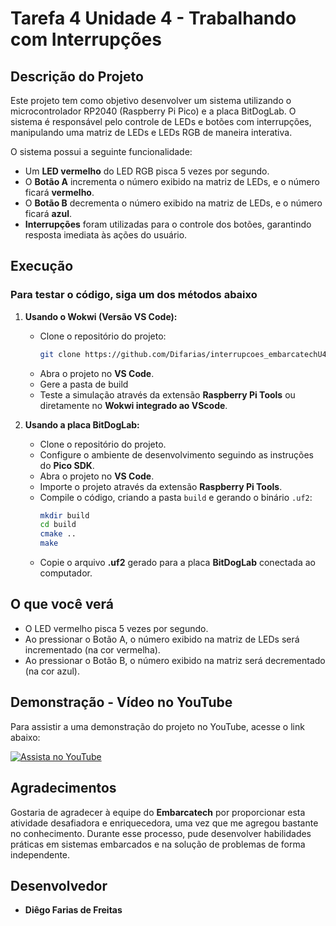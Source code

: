 # Tarefa 4 Unidade 4 - Trabalhando com Interrupções

## Descrição do Projeto

Este projeto tem como objetivo desenvolver um sistema utilizando o microcontrolador RP2040 (Raspberry Pi Pico) e a placa BitDogLab. O sistema é responsável pelo controle de LEDs e botões com interrupções, manipulando uma matriz de LEDs e LEDs RGB de maneira interativa.

O sistema possui a seguinte funcionalidade:
- Um **LED vermelho** do LED RGB pisca 5 vezes por segundo.
- O **Botão A** incrementa o número exibido na matriz de LEDs, e o número ficará **vermelho**.
- O **Botão B** decrementa o número exibido na matriz de LEDs, e o número ficará **azul**.
- **Interrupções** foram utilizadas para o controle dos botões, garantindo resposta imediata às ações do usuário.

## Execução

### Para testar o código, siga um dos métodos abaixo

1. **Usando o Wokwi (Versão VS Code):**
   - Clone o repositório do projeto:
     ```sh
     git clone https://github.com/Difarias/interrupcoes_embarcatechU4_C4
     ```
   - Abra o projeto no **VS Code**.
   - Gere a pasta de build
   - Teste a simulação através da extensão **Raspberry Pi Tools** ou diretamente no **Wokwi integrado ao VScode**.

2. **Usando a placa BitDogLab:**
   - Clone o repositório do projeto.
   - Configure o ambiente de desenvolvimento seguindo as instruções do **Pico SDK**.
   - Abra o projeto no **VS Code**.
   - Importe o projeto através da extensão **Raspberry Pi Tools**.
   - Compile o código, criando a pasta `build` e gerando o binário `.uf2`:
     ```sh
     mkdir build
     cd build
     cmake ..
     make
     ```
   - Copie o arquivo **.uf2** gerado para a placa **BitDogLab** conectada ao computador.

## O que você verá

- O LED vermelho pisca 5 vezes por segundo.
- Ao pressionar o Botão A, o número exibido na matriz de LEDs será incrementado (na cor vermelha).
- Ao pressionar o Botão B, o número exibido na matriz será decrementado (na cor azul).

## Demonstração - Vídeo no YouTube

Para assistir a uma demonstração do projeto no YouTube, acesse o link abaixo:

[![Assista no YouTube](https://img.youtube.com/vi/HMQTizUsbe0/0.jpg)](https://www.youtube.com/shorts/HMQTizUsbe0)


## Agradecimentos

Gostaria de agradecer à equipe do **Embarcatech** por proporcionar esta atividade desafiadora e enriquecedora, uma vez que me agregou bastante no conhecimento. Durante esse processo, pude desenvolver habilidades práticas em sistemas embarcados e na solução de problemas de forma independente.

## Desenvolvedor

- **Diêgo Farias de Freitas**

